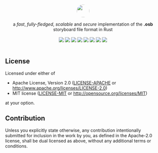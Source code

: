 <div align="center">
   <a href="https://gitlab.com/Asperatus/osb"><img src="https://cdn.discordapp.com/attachments/414542714365935626/870083540799336488/osb.png" style="width: 41px; border-radius: 20px;" /></a>
   <p></p> a <i>fast</i>, <i>fully-fledged</i>, <i>scalable</i> and <i>secure</i> implementation of the <b>.osb</b> storyboard file format in Rust
</div>
<br/>
<div align="center">
  <a href="https://crates.io/crates/osb"><img src="https://img.shields.io/crates/v/osb?style=for-the-badge"/></a>
  <a href="https://pochiii.com"><img src="https://img.shields.io/badge/curated%20by-pochiii-000?style=for-the-badge" /></a>
  <a href="https://crates.io/crates/osb"><img src="https://img.shields.io/crates/dv/osb?style=for-the-badge"/></a>
  <a href="https://gitlab.com/Asperatus/osb"><img src="https://img.shields.io/gitlab/coverage/Asperatus/osb/master?style=for-the-badge"/></a>
  <a href="https://crates.io/crates/osb"><img src="https://img.shields.io/crates/l/osb?style=for-the-badge"/></a>
  <a href="https://gitter.im/osb-rs/community?utm_source=share-link&utm_medium=link&utm_campaign=share-link"><img src="https://img.shields.io/badge/chat-on%20gitter-4db798?style=for-the-badge"/></a>
  <a href="https://docs.rs/osb"><img src="https://img.shields.io/badge/Read%20the%20-docs-informational?style=for-the-badge"/></a>
  <a href="https://gitlab.com/Asperatus/osb"><img src="https://img.shields.io/gitlab/pipeline/Asperatus/osb/master?style=for-the-badge"/></a>
</div>
<br/>

## License

Licensed under either of

 * Apache License, Version 2.0
   ([LICENSE-APACHE](LICENSE-APACHE) or http://www.apache.org/licenses/LICENSE-2.0)
 * MIT license
   ([LICENSE-MIT](LICENSE-MIT) or http://opensource.org/licenses/MIT)

at your option.

## Contribution

Unless you explicitly state otherwise, any contribution intentionally submitted
for inclusion in the work by you, as defined in the Apache-2.0 license, shall be
dual licensed as above, without any additional terms or conditions.
